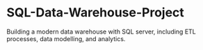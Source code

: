 # SQL-Data-Warehouse-Project
Building a modern data warehouse with SQL server, including ETL processes, data modelling, and analytics.
